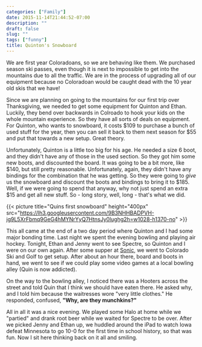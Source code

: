 ```yaml
---
categories: ["Family"]
date: 2015-11-14T21:44:52-07:00
description: ""
draft: false
slug: ""
tags: ["funny"]
title: Quinton's Snowboard
---
```


We are first year Coloradoans, so we are behaving like them. We purchased
season ski passes, even though it is next to impossible to get into the
mountains due to all the traffic. We are in the process of upgrading all of our
equipment because no Coloradoan would be caught dead with the 10 year old
skis that we have!

Since we are planning on going to the mountains for our first trip over
Thanksgiving, we needed to get some equipment for Quinton and Ethan. Luckily,
they bend over backwards in Colroado to hook your kids on the whole mountain
experience. So they have all sorts of deals on equipment. For Quinton, who
wants to snowboard, it costs $109 to purchase a bunch of used stuff for the year,
then you can sell it back to them next season for $55 and put that towards
a new setup. Great theory.

Unfortunately, Quinton is a little too big for his age. He needed a size 6
boot, and they didn't have any of those in the used section. So they got him
some new boots, and discounted the board. It was going to be a bit more, like
$140, but still pretty reasonable. Unfortunately, again, they didn't have
any bindings for the combination that he was getting. So they were going to
_give_ us the snowboard and discount the boots and bindings to bring it to
$185. Well, if we were going to spend that anyway, why not just spend an extra
$15 and get all new stuff. So - long story, well, long - that's what we did.

{{< picture title="Quins first snowboard" height="400px" src="https://lh3.googleusercontent.com/9B3NHHBADPVH-jg9L5XrFbmq9GeG4hMYNrYyQ7HtnsJy0lughg2h=w1028-h1370-no" >}}

This all came at the end of a two day period where Quinton and I had some
major bonding time. Last night we spent the evening bowling and playing air
hockey. Tonight, Ethan and Jenny went to see Spectre, so Quinton and I were
on our own again. After some supper at [Sonic](https://www.sonicdrivein.com/),
we went to Colorado Ski and Golf to get setup. After about an hour there, board
and boots in hand, we went to see if we could play some video games at a local
bowling alley (Quin is now addicted).

On the way to the bowling alley, I noticed there was a Hooters across the street
and told Quin that I think we should have eaten there. He asked why, and I told
him because the waitresses wore "very little clothes." He responded,
confused, **"Why, are they munchkins?"**

All in all it was a nice evening. We played some Halo at home while we "partied"
and drank root beer while we waited for Spectre to be over. After we picked
Jenny and Ethan up, we huddled around the iPad to watch Iowa defeat Minnesota
to go 10-0 for the first time in school history, so that was fun. Now I sit
here thinking back on it all and smiling.
